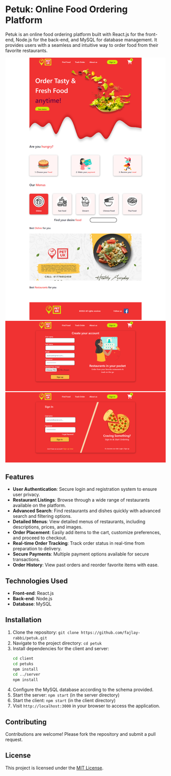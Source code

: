 # Petuk: Online Food Ordering Platform

Petuk is an online food ordering platform built with React.js for the front-end, Node.js for the back-end, and MySQL for database management. It provides users with a seamless and intuitive way to order food from their favorite restaurants.

![Petuk Home](./ss/screencapture-localhost-3000-2024-05-27-20_01_09.png)
![Petuk Sign up](./ss/screencapture-localhost-3000-reg-2024-05-27-20_00_43.png)
![Petuk Login](./ss/screencapture-localhost-3000-signIn-2024-05-27-20_00_18.png)

## Features

- **User Authentication**: Secure login and registration system to ensure user privacy.
- **Restaurant Listings**: Browse through a wide range of restaurants available on the platform.
- **Advanced Search**: Find restaurants and dishes quickly with advanced search and filtering options.
- **Detailed Menus**: View detailed menus of restaurants, including descriptions, prices, and images.
- **Order Placement**: Easily add items to the cart, customize preferences, and proceed to checkout.
- **Real-time Order Tracking**: Track order status in real-time from preparation to delivery.
- **Secure Payments**: Multiple payment options available for secure transactions.
- **Order History**: View past orders and reorder favorite items with ease.

## Technologies Used

- **Front-end**: React.js
- **Back-end**: Node.js
- **Database**: MySQL

## Installation

1. Clone the repository: `git clone https://github.com/fajlay-rabbi/petuk.git`
2. Navigate to the project directory: `cd petuk`
3. Install dependencies for the client and server:
   ```bash
   cd client
   cd petuks
   npm install
   cd ../server
   npm install
   ```
4. Configure the MySQL database according to the schema provided.
5. Start the server: `npm start` (in the server directory)
6. Start the client: `npm start` (in the client directory)
7. Visit `http://localhost:3000` in your browser to access the application.

## Contributing

Contributions are welcome! Please fork the repository and submit a pull request.

## License

This project is licensed under the [MIT License](LICENSE).

